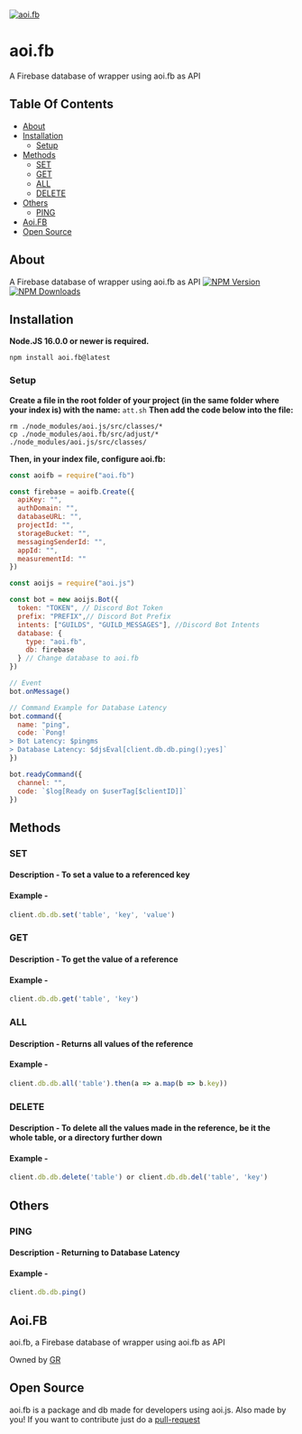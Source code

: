 <br />
    <p>
    <a href="https://www.npmjs.com/package/aoi.fb"><img src="https://cdn.discordapp.com/attachments/929747405916733460/934447223117340732/AoiFB_LogoTransparent_2.0.png" alt="aoi.fb" /></a>
  </p>

# aoi.fb

A Firebase database of wrapper using aoi.fb as API


## Table Of Contents

- [About](#about)
- [Installation](#installation)
  - [Setup](#setup)
- [Methods](#methods)
  - [SET](#set)
  - [GET](#get)
  - [ALL](#all)
  - [DELETE](#delete)
- [Others](#others)
  - [PING](#ping)
- [Aoi.FB](#aoi.fb)
- [Open Source](#open-source)

## About
A Firebase database of wrapper using aoi.fb as API
[![NPM Version](https://img.shields.io/npm/v/aoi.fb.svg?maxAge=3600)](https://www.npmjs.com/package/aoi.fb)
[![NPM Downloads](https://img.shields.io/npm/dt/aoi.fb.svg?maxAge=3600)](https://www.npmjs.com/package/aoi.fb)
## Installation

**Node.JS 16.0.0 or newer is required.**  

```sh-session
npm install aoi.fb@latest
```

### Setup

**Create a file in the root folder of your project (in the same folder where your index is) with the name:** `att.sh`
**Then add the code below into the file:**
```sh-session
rm ./node_modules/aoi.js/src/classes/*
cp ./node_modules/aoi.fb/src/adjust/* ./node_modules/aoi.js/src/classes/
```
**Then, in your index file, configure aoi.fb:**
```js
const aoifb = require("aoi.fb")

const firebase = aoifb.Create({
  apiKey: "",
  authDomain: "",
  databaseURL: "",
  projectId: "",
  storageBucket: "",
  messagingSenderId: "",
  appId: "",
  measurementId: ""
})

const aoijs = require("aoi.js")

const bot = new aoijs.Bot({
  token: "TOKEN", // Discord Bot Token
  prefix: "PREFIX",// Discord Bot Prefix
  intents: ["GUILDS", "GUILD_MESSAGES"], //Discord Bot Intents
  database: {
    type: "aoi.fb",
    db: firebase
  } // Change database to aoi.fb
})

// Event
bot.onMessage()

// Command Example for Database Latency
bot.command({
  name: "ping",
  code: `Pong!
> Bot Latency: $pingms
> Database Latency: $djsEval[client.db.db.ping();yes]`
})

bot.readyCommand({
  channel: "",
  code: `$log[Ready on $userTag[$clientID]]`
})

```

## Methods
### SET
#### Description - To set a value to a referenced key
#### Example - 
```js
client.db.db.set('table', 'key', 'value')
```
### GET
#### Description - To get the value of a reference
#### Example - 
```js
client.db.db.get('table', 'key')
```

### ALL
#### Description - Returns all values of the reference
#### Example - 
```js
client.db.db.all('table').then(a => a.map(b => b.key))
```
### DELETE
#### Description - To delete all the values made in the reference, be it the whole table, or a directory further down
#### Example - 
```js
client.db.db.delete('table') or client.db.db.del('table', 'key')
```

## Others
### PING
#### Description  - Returning to Database Latency
#### Example - 
```js
client.db.db.ping()
```

## Aoi.FB

aoi.fb, a Firebase database of wrapper using aoi.fb as API

Owned by [GR](https://github.com/guihrib/) </br>

## Open Source

aoi.fb is a package and db made for developers using aoi.js. Also made by you! If you want to contribute just do a [pull-request](https://docs.github.com/en/pull-requests/collaborating-with-pull-requests/proposing-changes-to-your-work-with-pull-requests/about-pull-requests)
